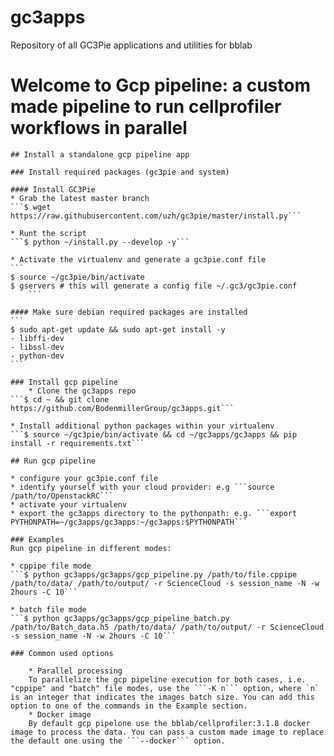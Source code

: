 # gc3apps
Repository of all GC3Pie applications and utilities for bblab

# Welcome to Gcp pipeline: a custom made pipeline to run cellprofiler workflows in parallel

	## Install a standalone gcp pipeline app

	### Install required packages (gc3pie and system)

	#### Install GC3Pie
	* Grab the latest master branch
	```$ wget https://raw.githubusercontent.com/uzh/gc3pie/master/install.py```

	* Runt the script
	```$ python ~/install.py --develop -y```

	* Activate the virtualenv and generate a gc3pie.conf file
	```
	$ source ~/gc3pie/bin/activate
	$ gservers # this will generate a config file ~/.gc3/gc3pie.conf
        ```

	#### Make sure debian required packages are installed
	```
	$ sudo apt-get update && sudo apt-get install -y
	- libffi-dev
	- libssl-dev
	- python-dev
	```

	### Install gcp pipeline
        * Clone the gc3apps repo
	```$ cd ~ && git clone https://github.com/BodenmillerGroup/gc3apps.git```

	* Install additional python packages within your virtualenv
	```$ source ~/gc3pie/bin/activate && cd ~/gc3apps/gc3apps && pip install -r requirements.txt```

	## Run gcp pipeline

	* configure your gc3pie.conf file
	* identify yourself with your cloud provider: e.g ```source /path/to/OpenstackRC```
	* activate your virtualenv
	* export the gc3apps directory to the pythonpath: e.g. ```export PYTHONPATH=~/gc3apps/gc3apps:~/gc3apps:$PYTHONPATH```

	### Examples
	Run gcp pipeline in different modes:

	* cppipe file mode
	```$ python gc3apps/gc3apps/gcp_pipeline.py /path/to/file.cppipe /path/to/data/ /path/to/output/ -r ScienceCloud -s session_name -N -w 2hours -C 10```

	* batch file mode
	```$ python gc3apps/gc3apps/gcp_pipeline_batch.py /path/to/Batch_data.h5 /path/to/data/ /path/to/output/ -r ScienceCloud -s session_name -N -w 2hours -C 10```

	### Common used options 

        * Parallel processing
        To parallelize the gcp pipeline execution for both cases, i.e. "cppipe" and "batch" file modes, use the ```-K n``` option, where `n` is an integer that indicates the images batch size. You can add this option to one of the commands in the Example section.
        * Docker image
        By default gcp pipelone use the bblab/cellprofiler:3.1.8 docker image to process the data. You can pass a custom made image to replace the default one using the ```--docker``` option.

